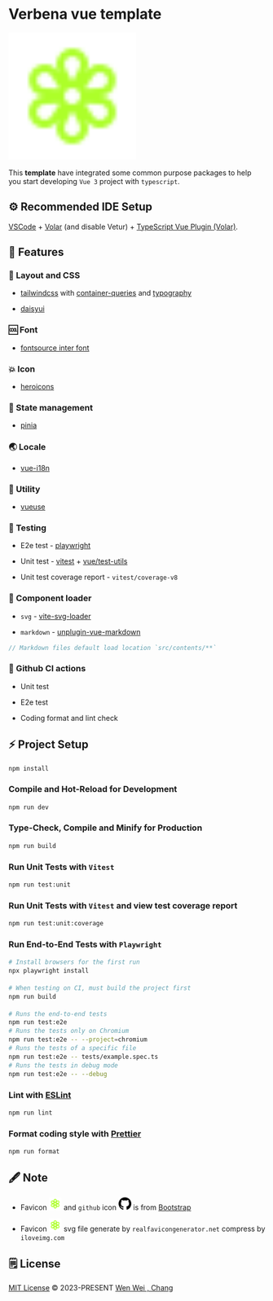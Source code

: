 # Verbena vue template

<img src="public/favicon.svg" width="250"/>

This **template** have integrated some common purpose packages to help you start developing `Vue 3` project with `typescript`.

## ⚙️ Recommended IDE Setup

[VSCode](https://code.visualstudio.com/) + [Volar](https://marketplace.visualstudio.com/items?itemName=Vue.volar) (and disable Vetur) + [TypeScript Vue Plugin (Volar)](https://marketplace.visualstudio.com/items?itemName=Vue.vscode-typescript-vue-plugin).

## 🚀 Features

### 💠 Layout and CSS

- [tailwindcss](https://tailwindcss.com/) with [container-queries](https://github.com/tailwindlabs/tailwindcss-container-queries) and [typography](https://tailwindcss.com/docs/typography-plugin)

- [daisyui](https://daisyui.com/)

### 🆒 Font

- [fontsource inter font](https://fontsource.org/fonts/inter)

### 💥 Icon

- [heroicons](https://heroicons.com/)

### 🍍 State management

- [pinia](https://pinia.vuejs.org/)

### 🌏 Locale

- [vue-i18n](https://vue-i18n.intlify.dev/)

### 🧭 Utility

- [vueuse](https://vueuse.org/)

### 🦅 Testing

- E2e test - [playwright](https://playwright.dev/)

- Unit test - [vitest](https://vitest.dev/) + [vue/test-utils](https://test-utils.vuejs.org/guide/)

- Unit test coverage report - `vitest/coverage-v8`

### 🚎 Component loader

- `svg` - [vite-svg-loader](https://github.com/jpkleemans/vite-svg-loader)

- `markdown` - [unplugin-vue-markdown](https://github.com/unplugin/unplugin-vue-markdown)

```js
// Markdown files default load location `src/contents/**`
```

### 🤖 Github CI actions

- Unit test

- E2e test

- Coding format and lint check

## ⚡ Project Setup

```sh
npm install
```

### Compile and Hot-Reload for Development

```sh
npm run dev
```

### Type-Check, Compile and Minify for Production

```sh
npm run build
```

### Run Unit Tests with `Vitest`

```sh
npm run test:unit
```

### Run Unit Tests with `Vitest` and view test coverage report

```sh
npm run test:unit:coverage
```

### Run End-to-End Tests with `Playwright`

```sh
# Install browsers for the first run
npx playwright install

# When testing on CI, must build the project first
npm run build

# Runs the end-to-end tests
npm run test:e2e
# Runs the tests only on Chromium
npm run test:e2e -- --project=chromium
# Runs the tests of a specific file
npm run test:e2e -- tests/example.spec.ts
# Runs the tests in debug mode
npm run test:e2e -- --debug
```

### Lint with [ESLint](https://eslint.org/)

```sh
npm run lint
```

### Format coding style with [Prettier](https://prettier.io/)

```sh
npm run format
```

## 🖋️ Note

- Favicon <img src="src/assets/icons/site-logo.svg" width="25"/> and `github` icon <img src="src/assets/icons/github.svg" width="25"/> is from [Bootstrap](https://icons.getbootstrap.com/)

- Favicon <img src="src/assets/icons/site-logo.svg" width="25"/> svg file generate by `realfavicongenerator.net` compress by `iloveimg.com`

## 🗒️ License

[MIT License](https://github.com/silveryiris/verbena-vue-template/blob/master/LICENSE) © 2023-PRESENT [Wen Wei , Chang](https://github.com/silveryiris)
